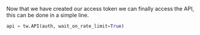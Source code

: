 <!--title={Accessing the API}-->

Now that we have created our access token we can finally access the API, this can be done in a simple line.

``` python
api = tw.API(auth, wait_on_rate_limit=True)
```

